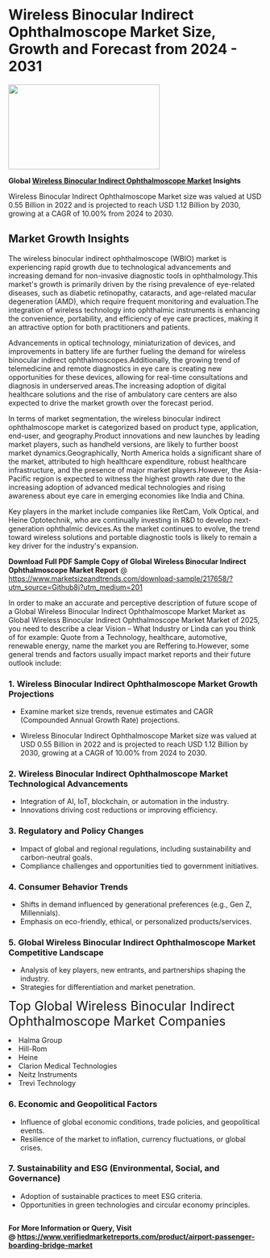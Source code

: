<H1>Wireless Binocular Indirect Ophthalmoscope Market Size, Growth and Forecast from 2024 - 2031</H1><img class="aligncenter size-medium wp-image-584254" src="https://thirdeyenews.in/wp-content/uploads/2024/09/Global-Market-Research-300x168.jpeg" alt="" width="300" height="168" /><p><strong>Global&nbsp;<a href="https://www.marketsizeandtrends.com/download-sample/217658/?utm_source=Github8j?utm_medium=201">Wireless Binocular Indirect Ophthalmoscope Market</a> Insights</strong></p><p>Wireless Binocular Indirect Ophthalmoscope Market size was valued at USD 0.55 Billion in 2022 and is projected to reach USD 1.12 Billion by 2030, growing at a CAGR of 10.00% from 2024 to 2030.</p><p><h2>Market Growth Insights</h2> <p>The wireless binocular indirect ophthalmoscope (WBIO) market is experiencing rapid growth due to technological advancements and increasing demand for non-invasive diagnostic tools in ophthalmology.This market's growth is primarily driven by the rising prevalence of eye-related diseases, such as diabetic retinopathy, cataracts, and age-related macular degeneration (AMD), which require frequent monitoring and evaluation.The integration of wireless technology into ophthalmic instruments is enhancing the convenience, portability, and efficiency of eye care practices, making it an attractive option for both practitioners and patients.</p> <p>Advancements in optical technology, miniaturization of devices, and improvements in battery life are further fueling the demand for wireless binocular indirect ophthalmoscopes.Additionally, the growing trend of telemedicine and remote diagnostics in eye care is creating new opportunities for these devices, allowing for real-time consultations and diagnosis in underserved areas.The increasing adoption of digital healthcare solutions and the rise of ambulatory care centers are also expected to drive the market growth over the forecast period.</p> <p>In terms of market segmentation, the wireless binocular indirect ophthalmoscope market is categorized based on product type, application, end-user, and geography.Product innovations and new launches by leading market players, such as handheld versions, are likely to further boost market dynamics.Geographically, North America holds a significant share of the market, attributed to high healthcare expenditure, robust healthcare infrastructure, and the presence of major market players.However, the Asia-Pacific region is expected to witness the highest growth rate due to the increasing adoption of advanced medical technologies and rising awareness about eye care in emerging economies like India and China.</p> <p>Key players in the market include companies like RetCam, Volk Optical, and Heine Optotechnik, who are continually investing in R&D to develop next-generation ophthalmic devices.As the market continues to evolve, the trend toward wireless solutions and portable diagnostic tools is likely to remain a key driver for the industry's expansion.</p> <p><span class=""><strong>Download Full PDF Sample Copy of Global Wireless Binocular Indirect Ophthalmoscope Market Report</strong> @ <a href="https://www.marketsizeandtrends.com/download-sample/217658/?utm_source=Github8j?utm_medium=201" target="_blank">https://www.marketsizeandtrends.com/download-sample/217658/?utm_source=Github8j?utm_medium=201</a></span></p><p>In order to make an accurate and perceptive description of future scope of a Global&nbsp;Wireless Binocular Indirect Ophthalmoscope Market Market as Global&nbsp;Wireless Binocular Indirect Ophthalmoscope Market Market of 2025, you need to describe a clear Vision &ndash; What Industry or Linda can you think of for example: Quote from a Technology, healthcare, automotive, renewable energy, name the market you are Reffering to.However, some general trends and factors usually impact market reports and their future outlook include:</p><h3>1.&nbsp;<strong>Wireless Binocular Indirect Ophthalmoscope Market Growth Projections</strong></h3><ul><li>Examine market size trends, revenue estimates and CAGR (Compounded Annual Growth Rate) projections.</li><li><p>Wireless Binocular Indirect Ophthalmoscope Market size was valued at USD 0.55 Billion in 2022 and is projected to reach USD 1.12 Billion by 2030, growing at a CAGR of 10.00% from 2024 to 2030.</p></li></ul><h3>2.&nbsp;<strong>Wireless Binocular Indirect Ophthalmoscope Market Technological Advancements</strong></h3><ul><li>Integration of AI, IoT, blockchain, or automation in the industry.</li><li>Innovations driving cost reductions or improving efficiency.</li></ul><h3>3.&nbsp;<strong>Regulatory and Policy Changes</strong></h3><ul><li>Impact of global and regional regulations, including sustainability and carbon-neutral goals.</li><li>Compliance challenges and opportunities tied to government initiatives.</li></ul><h3>4.&nbsp;<strong>Consumer Behavior Trends</strong></h3><ul><li>Shifts in demand influenced by generational preferences (e.g., Gen Z, Millennials).</li><li>Emphasis on eco-friendly, ethical, or personalized products/services.</li></ul><h3>5.&nbsp;<strong>Global Wireless Binocular Indirect Ophthalmoscope Market Competitive Landscape</strong></h3><ul><li>Analysis of key players, new entrants, and partnerships shaping the industry.</li><li>Strategies for differentiation and market penetration.</li></ul><p data-pm-slice="1 1 []"><span style="color: inherit; font-family: inherit; font-size: 25px;">Top Global Wireless Binocular Indirect Ophthalmoscope Market Companies</span></p><div class="" data-test-id=""><p><li>Halma Group</li><li> Hill-Rom</li><li> Heine</li><li> Clarion Medical Technologies</li><li> Neitz Instruments</li><li> Trevi Technology</li></p></div><h3>6.&nbsp;<strong>Economic and Geopolitical Factors</strong></h3><ul><li>Influence of global economic conditions, trade policies, and geopolitical events.</li><li>Resilience of the market to inflation, currency fluctuations, or global crises.</li></ul><h3>7.&nbsp;<strong>Sustainability and ESG (Environmental, Social, and Governance)</strong></h3><ul><li>Adoption of sustainable practices to meet ESG criteria.</li><li>Opportunities in green technologies and circular economy principles.</li></ul><h2><strong style="font-size: 14px;">For More Information or Query, Visit @&nbsp;</strong><a style="background-color: #ffffff; font-size: 14px;" href="https://www.marketsizeandtrends.com/report/wireless-binocular-indirect-ophthalmoscope-market/" target="_blank">https://www.verifiedmarketreports.com/product/airport-passenger-boarding-bridge-market</a></h2>